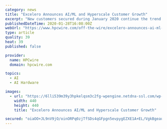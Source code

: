 ```yaml
---
category: news
title: "Excelero Announces AI/ML and Hyperscale Customer Growth"
excerpt: "New customers secured during January 2020 continue the trend. Excelero’s strong 2019 affirms the appeal of NVMesh as high-performance GPU storage to serve AI/ML and hyperscale applications. With 270% growth in enterprise AI deployments in the past four ..."
publishedDateTime: 2020-01-28T16:08:00Z
webUrl: "https://www.hpcwire.com/off-the-wire/excelero-announces-ai-ml-and-hyperscale-customer-growth/"
type: article
quality: 39
heat: 39
published: false

provider:
  name: HPCwire
  domain: hpcwire.com

topics:
  - AI
  - AI Hardware

images:
  - url: "https://6lli539m39y3hpkelqsm3c2fg-wpengine.netdna-ssl.com/wp-content/uploads/2018/02/HPCwire-logo-square.png"
    width: 440
    height: 440
    title: "Excelero Announces AI/ML and Hyperscale Customer Growth"

secured: "oiaOO+JL9nV9jO/oinORPq0zjTfSDs4qGFpgn5evpygEZXE1A+EL/VgkBgeaulxLp+edeSkyO7KvDxvw9URh4jIGCCIGfgUfvtXVHgnD4Lb7Ze/k/1eJZTlxJgtVn51/DkruTQSYY0FVp2MuOtRUJoV0bbI+LffBSotghgNpzpgPoOorPDCToVzuwkIS0NuQrDfz+O1M/iccgUsELBolSYnCLE9hWSGfhTV6PQe5sHj25WxhUNCEk/n3bVRVirKQ/D2W7D9J9lglo3WHAEyFEpQB2S3B2LuiADpe/MVk/SCDEufkkZQUCdfy7NRzRCH/;pXGcvnheQFhVrQH+f2Fkkw=="
---
```


